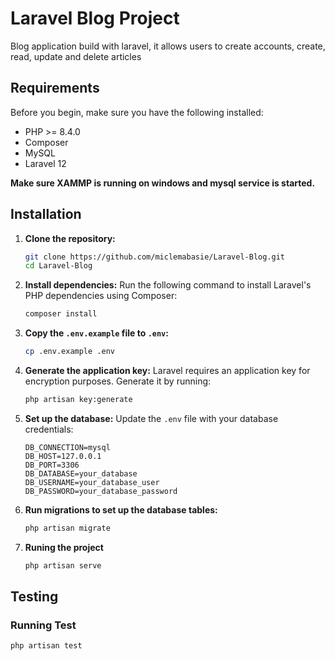 # Laravel Blog Project
Blog application build with laravel, it allows users to create accounts, create, read, update and delete articles

## Requirements

Before you begin, make sure you have the following installed:

- PHP >= 8.4.0
- Composer
- MySQL
- Laravel 12

**Make sure XAMMP is running on windows and mysql service is started.**

## Installation

1. **Clone the repository:**
   ```bash
   git clone https://github.com/miclemabasie/Laravel-Blog.git
   cd Laravel-Blog
   ```

2. **Install dependencies:**
   Run the following command to install Laravel's PHP dependencies using Composer:
   ```bash
   composer install
   ```

3. **Copy the `.env.example` file to `.env`:**
   ```bash
   cp .env.example .env
   ```

4. **Generate the application key:**
   Laravel requires an application key for encryption purposes. Generate it by running:
   ```bash
   php artisan key:generate
   ```

5. **Set up the database:**
   Update the `.env` file with your database credentials:
   ```env
   DB_CONNECTION=mysql
   DB_HOST=127.0.0.1
   DB_PORT=3306
   DB_DATABASE=your_database
   DB_USERNAME=your_database_user
   DB_PASSWORD=your_database_password
   ```

6. **Run migrations to set up the database tables:**
   ```bash
   php artisan migrate
   ```

7. **Runing the project**
    ```bash
    php artisan serve
    ```


## Testing

### Running Test
```bash
php artisan test
```


